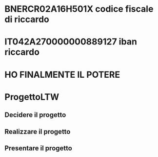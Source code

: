 # BNERCR02A16H501X codice fiscale di riccardo
# IT042A270000000889127 iban riccardo
# HO FINALMENTE IL POTERE
# ProgettoLTW

## Decidere il progetto

## Realizzare il progetto

## Presentare il progetto
